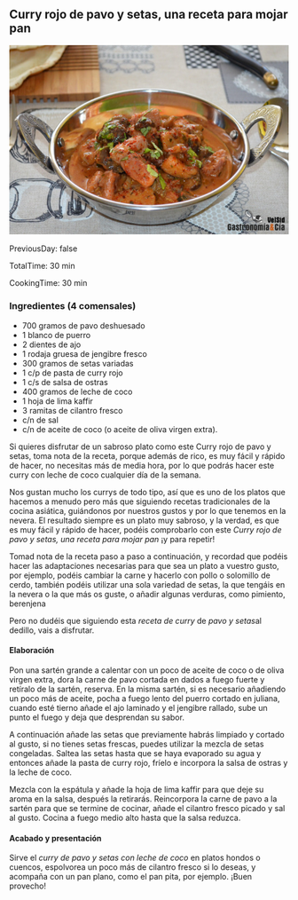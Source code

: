 [title]: #()

## Curry rojo de pavo y setas, una receta para mojar pan

[img]: #()

![](../docs/imgs/0005-curryrojo_pavosetas2.jpg)

[#url]:#()

[](https://gastronomiaycia.republica.com/2018/10/12/curry-rojo-de-pavo-y-setas-una-receta-para-mojar-pan)


[recipe-time]: #()

PreviousDay: false

TotalTime: 30 min

CookingTime: 30 min

[ingredients-content]: #()

### Ingredientes (4 comensales)

   - 700 gramos de pavo deshuesado
   - 1 blanco de puerro
   - 2 dientes de ajo
   - 1 rodaja gruesa de jengibre fresco
   - 300 gramos de setas variadas
   - 1 c/p de pasta de curry rojo
   - 1 c/s de salsa de ostras
   - 400 gramos de leche de coco
   - 1 hoja de lima kaffir
   - 3 ramitas de cilantro fresco
   - c/n de sal
   - c/n de aceite de coco (o aceite de oliva virgen extra).

[content]: #()

Si quieres disfrutar de un sabroso plato como este Curry rojo de pavo y
setas, toma nota de la receta, porque además de rico, es muy fácil y rápido
de hacer, no necesitas más de media hora, por lo que podrás hacer este
curry con leche de coco cualquier día de la semana.


Nos gustan mucho los currys de todo tipo, así que es uno de los platos que
hacemos a menudo pero más que siguiendo recetas tradicionales de la cocina
asiática, guiándonos por nuestros gustos y por lo que tenemos en la nevera.
El resultado siempre es un plato muy sabroso, y la verdad, es que es muy
fácil y rápido de hacer, podéis comprobarlo con este *Curry rojo de pavo y
setas, una receta para mojar pan* ¡y para repetir!

Tomad nota de la receta paso a paso a continuación, y recordad que podéis
hacer las adaptaciones necesarias para que sea un plato a vuestro gusto,
por ejemplo, podéis cambiar la carne y hacerlo con pollo o solomillo de
cerdo, también podéis utilizar una sola variedad de setas, la que tengáis
en la nevera o la que más os guste, o añadir algunas verduras, como
pimiento, berenjena

Pero no dudéis que siguiendo esta *receta de curry* de *pavo y setas*al
dedillo, vais a disfrutar.

#### Elaboración

Pon una sartén grande a calentar con un poco de aceite de coco o de oliva
virgen extra, dora la carne de pavo cortada en dados a fuego fuerte y
retíralo de la sartén, reserva. En la misma sartén, si es necesario
añadiendo un poco más de aceite, pocha a fuego lento del puerro cortado en
juliana, cuando esté tierno añade el ajo laminado y el jengibre rallado,
sube un punto el fuego y deja que desprendan su sabor.

A continuación añade las setas que previamente habrás limpiado y cortado al
gusto, si no tienes setas frescas, puedes utilizar la mezcla de setas
congeladas. Saltea las setas hasta que se haya evaporado su agua y entonces
añade la pasta de curry rojo, fríelo e incorpora la salsa de ostras y la
leche de coco.

Mezcla con la espátula y añade la hoja de lima kaffir para
que deje su aroma en la salsa, después la retirarás. Reincorpora la carne
de pavo a la sartén para que se termine de cocinar, añade el cilantro
fresco picado y sal al gusto. Cocina a fuego medio alto hasta que la salsa
reduzca.

#### Acabado y presentación

Sirve el *curry de pavo y setas con leche de coco* en platos hondos o
cuencos, espolvorea un poco más de cilantro fresco si lo deseas, y acompaña
con un pan plano, como el pan pita, por ejemplo. ¡Buen provecho!
